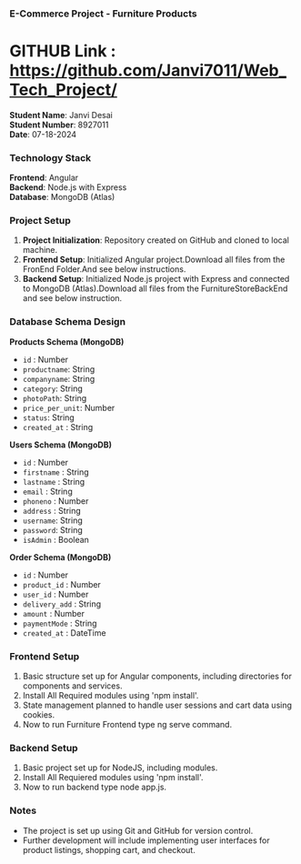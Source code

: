 ### E-Commerce Project - Furniture Products

# GITHUB Link : https://github.com/Janvi7011/Web_Tech_Project/
**Student Name**: Janvi Desai  
**Student Number**: 8927011  
**Date**: 07-18-2024

### Technology Stack

**Frontend**: Angular  
**Backend**: Node.js with Express  
**Database**: MongoDB (Atlas)

### Project Setup

1. **Project Initialization**: Repository created on GitHub and cloned to local machine.
2. **Frontend Setup**: Initialized Angular project.Download all files from the FronEnd Folder.And see below instructions.
3. **Backend Setup**: Initialized Node.js project with Express and connected to MongoDB (Atlas).Download all files from the FurnitureStoreBackEnd and see below instruction.

### Database Schema Design

**Products Schema (MongoDB)**

- `id` : Number
- `productname`: String
- `companyname`: String
- `category`: String
- `photoPath`: String
- `price_per_unit`: Number
- `status`: String
- `created_at` : String

**Users Schema (MongoDB)**

- `id` : Number
- `firstname` : String
- `lastname` : String
- `email` : String
- `phoneno` : Number
- `address` : String
- `username`: String
- `password`: String
- `isAdmin` : Boolean

**Order Schema (MongoDB)**

- `id` : Number
- `product_id` : Number
- `user_id` : Number
- `delivery_add` : String
- `amount` : Number
- `paymentMode` : String
- `created_at` : DateTime
### Frontend Setup

1. Basic structure set up for Angular components, including directories for components and services.
2. Install All Required modules using 'npm install'.
3. State management planned to handle user sessions and cart data using cookies.
4. Now to run Furniture Frontend type ng serve command.

### Backend Setup 

1. Basic project set up for NodeJS, including modules.
2. Install All Requiered modules using 'npm install'.
3. Now to run backend type node app.js.

### Notes

- The project is set up using Git and GitHub for version control.
- Further development will include implementing user interfaces for product listings, shopping cart, and checkout.
